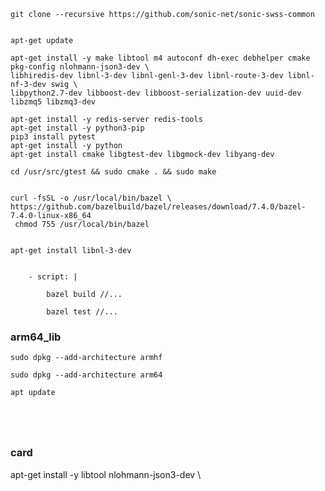 ```
git clone --recursive https://github.com/sonic-net/sonic-swss-common
```

```

apt-get update

apt-get install -y make libtool m4 autoconf dh-exec debhelper cmake pkg-config nlohmann-json3-dev \
libhiredis-dev libnl-3-dev libnl-genl-3-dev libnl-route-3-dev libnl-nf-3-dev swig \
libpython2.7-dev libboost-dev libboost-serialization-dev uuid-dev libzmq5 libzmq3-dev

apt-get install -y redis-server redis-tools
apt-get install -y python3-pip
pip3 install pytest
apt-get install -y python
apt-get install cmake libgtest-dev libgmock-dev libyang-dev

cd /usr/src/gtest && sudo cmake . && sudo make


curl -fsSL -o /usr/local/bin/bazel \
https://github.com/bazelbuild/bazel/releases/download/7.4.0/bazel-7.4.0-linux-x86_64
 chmod 755 /usr/local/bin/bazel


apt-get install libnl-3-dev

```



```

    - script: |

        bazel build //...

        bazel test //...

```

### arm64_lib

`sudo dpkg --add-architecture armhf`

`sudo dpkg --add-architecture arm64`

`apt update`

```




```


### card

apt-get install -y  libtool   nlohmann-json3-dev \






